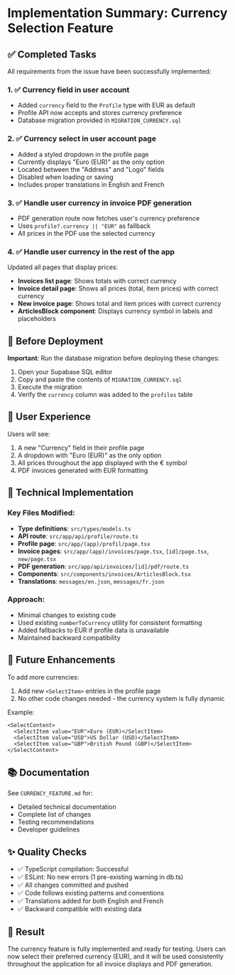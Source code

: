 # Implementation Summary: Currency Selection Feature

## ✅ Completed Tasks

All requirements from the issue have been successfully implemented:

### 1. ✅ Currency field in user account
- Added `currency` field to the `Profile` type with EUR as default
- Profile API now accepts and stores currency preference
- Database migration provided in `MIGRATION_CURRENCY.sql`

### 2. ✅ Currency select in user account page
- Added a styled dropdown in the profile page
- Currently displays "Euro (EUR)" as the only option
- Located between the "Address" and "Logo" fields
- Disabled when loading or saving
- Includes proper translations in English and French

### 3. ✅ Handle user currency in invoice PDF generation
- PDF generation route now fetches user's currency preference
- Uses `profile?.currency || "EUR"` as fallback
- All prices in the PDF use the selected currency

### 4. ✅ Handle user currency in the rest of the app
Updated all pages that display prices:
- **Invoices list page**: Shows totals with correct currency
- **Invoice detail page**: Shows all prices (total, item prices) with correct currency
- **New invoice page**: Shows total and item prices with correct currency
- **ArticlesBlock component**: Displays currency symbol in labels and placeholders

## 📝 Before Deployment

**Important**: Run the database migration before deploying these changes:

1. Open your Supabase SQL editor
2. Copy and paste the contents of `MIGRATION_CURRENCY.sql`
3. Execute the migration
4. Verify the `currency` column was added to the `profiles` table

## 🎯 User Experience

Users will see:
1. A new "Currency" field in their profile page
2. A dropdown with "Euro (EUR)" as the only option
3. All prices throughout the app displayed with the € symbol
4. PDF invoices generated with EUR formatting

## 🔧 Technical Implementation

### Key Files Modified:
- **Type definitions**: `src/types/models.ts`
- **API route**: `src/app/api/profile/route.ts`
- **Profile page**: `src/app/(app)/profil/page.tsx`
- **Invoice pages**: `src/app/(app)/invoices/page.tsx`, `[id]/page.tsx`, `new/page.tsx`
- **PDF generation**: `src/app/api/invoices/[id]/pdf/route.ts`
- **Components**: `src/components/invoices/ArticlesBlock.tsx`
- **Translations**: `messages/en.json`, `messages/fr.json`

### Approach:
- Minimal changes to existing code
- Used existing `numberToCurrency` utility for consistent formatting
- Added fallbacks to EUR if profile data is unavailable
- Maintained backward compatibility

## 🚀 Future Enhancements

To add more currencies:
1. Add new `<SelectItem>` entries in the profile page
2. No other code changes needed - the currency system is fully dynamic

Example:
```tsx
<SelectContent>
  <SelectItem value="EUR">Euro (EUR)</SelectItem>
  <SelectItem value="USD">US Dollar (USD)</SelectItem>
  <SelectItem value="GBP">British Pound (GBP)</SelectItem>
</SelectContent>
```

## 📚 Documentation

See `CURRENCY_FEATURE.md` for:
- Detailed technical documentation
- Complete list of changes
- Testing recommendations
- Developer guidelines

## ✨ Quality Checks

- ✅ TypeScript compilation: Successful
- ✅ ESLint: No new errors (1 pre-existing warning in db.ts)
- ✅ All changes committed and pushed
- ✅ Code follows existing patterns and conventions
- ✅ Translations added for both English and French
- ✅ Backward compatible with existing data

## 🎉 Result

The currency feature is fully implemented and ready for testing. Users can now select their preferred currency (EUR), and it will be used consistently throughout the application for all invoice displays and PDF generation.
